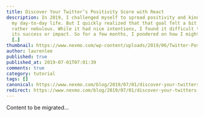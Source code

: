 ```yaml
---
title: Discover Your Twitter’s Positivity Score with React
description: In 2019, I challenged myself to spread positivity and kindness in
  my day-to-day life. But I quickly realized that that goal felt a bit vague and
  rather nebulous. While it had nice intentions, I found it difficult to judge
  its success or impact. So for a few months, I pondered on how I might measure
  […]
thumbnail: https://www.nexmo.com/wp-content/uploads/2019/06/Twitter-Positivity-Score_1200x675.jpg
author: laurenlee
published: true
published_at: 2019-07-01T07:01:39
comments: true
category: tutorial
tags: []
canonical: https://www.nexmo.com/blog/2019/07/01/discover-your-twitters-positivity-score-with-react-dr
redirect: https://www.nexmo.com/blog/2019/07/01/discover-your-twitters-positivity-score-with-react-dr
---
```

Content to be migrated...
